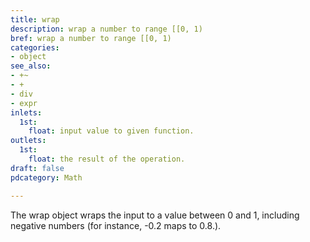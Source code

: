 ```yaml
---
title: wrap
description: wrap a number to range [[0, 1)
bref: wrap a number to range [[0, 1)
categories:
- object
see_also:
- +~
- +
- div
- expr
inlets:
  1st:
    float: input value to given function.
outlets:
  1st:
    float: the result of the operation.
draft: false
pdcategory: Math

---
```

The wrap object wraps the input to a value between 0 and 1, including negative numbers (for instance, -0.2 maps to 0.8.).
